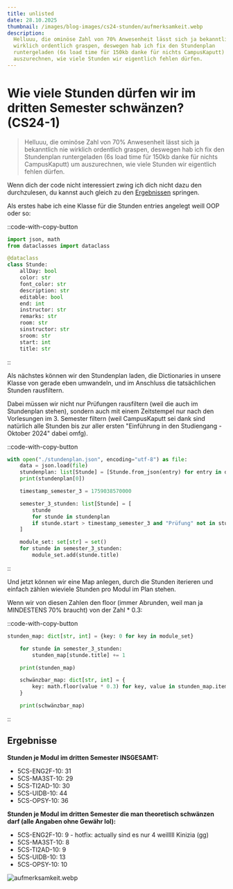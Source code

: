 ```yaml
---
title: unlisted
date: 28.10.2025
thumbnail: /images/blog-images/cs24-stunden/aufmerksamkeit.webp
description:
  Helluuu, die ominöse Zahl von 70% Anwesenheit lässt sich ja bekanntlich nie
  wirklich ordentlich graspen, deswegen hab ich fix den Stundenplan
  runtergeladen (6s load time für 150kb danke für nichts CampusKaputt) um
  auszurechnen, wie viele Stunden wir eigentlich fehlen dürfen.
---
```


# Wie viele Stunden dürfen wir im dritten Semester schwänzen? (CS24-1)

> Helluuu, die ominöse Zahl von 70% Anwesenheit lässt sich ja bekanntlich nie wirklich ordentlich graspen, deswegen hab ich fix den Stundenplan runtergeladen (6s load time für 150kb danke für nichts CampusKaputt) um auszurechnen, wie viele Stunden wir eigentlich fehlen dürfen.

Wenn dich der code nicht interessiert zwing ich dich nicht dazu den durchzulesen, du kannst auch gleich zu den [Ergebnissen](/blog/cs24-stunden#ergebnisse) springen.

Als erstes habe ich eine Klasse für die Stunden entries angelegt weill OOP oder so:

::code-with-copy-button

```python
import json, math
from dataclasses import dataclass

@dataclass
class Stunde:
    allDay: bool
    color: str
    font_color: str
    description: str
    editable: bool
    end: int
    instructor: str
    remarks: str
    room: str
    sinstructor: str
    sroom: str
    start: int
    title: str
```

::

Als nächstes können wir den Stundenplan laden, die Dictionaries in unsere Klasse von gerade eben umwandeln, und im Anschluss die tatsächlichen Stunden rausfiltern.

Dabei müssen wir nicht nur Prüfungen rausfiltern (weil die auch im Stundenplan stehen), sondern auch mit einem Zeitstempel nur nach den Vorlesungen im 3. Semester filtern (weil CampusKaputt sei dank sind natürlich alle Stunden bis zur aller ersten "Einführung in den Studiengang - Oktober 2024" dabei omfg).

::code-with-copy-button

```python
with open("./stundenplan.json", encoding="utf-8") as file:
    data = json.load(file)
    stundenplan: list[Stunde] = [Stunde.from_json(entry) for entry in data]
    print(stundenplan[0])

    timestamp_semester_3 = 1759038570000

    semester_3_stunden: list[Stunde] = [
        stunde
        for stunde in stundenplan
        if stunde.start > timestamp_semester_3 and "Prüfung" not in stunde.remarks
    ]

    module_set: set[str] = set()
    for stunde in semester_3_stunden:
        module_set.add(stunde.title)
```

::

Und jetzt können wir eine Map anlegen, durch die Stunden iterieren und einfach zählen wieviele Stunden pro Modul im Plan stehen.

Wenn wir von diesen Zahlen den floor (immer Abrunden, weil man ja MINDESTENS 70% braucht) von der Zahl \* 0.3:

::code-with-copy-button

```python
stunden_map: dict[str, int] = {key: 0 for key in module_set}

    for stunde in semester_3_stunden:
        stunden_map[stunde.title] += 1

    print(stunden_map)

    schwänzbar_map: dict[str, int] = {
        key: math.floor(value * 0.3) for key, value in stunden_map.items()
    }

    print(schwänzbar_map)
```

::

## Ergebnisse

**Stunden je Modul im dritten Semester INSGESAMT:**

- 5CS-ENG2F-10: 31
- 5CS-MA3ST-10: 29
- 5CS-TI2AD-10: 30
- 5CS-UIDB-10: 44
- 5CS-OPSY-10: 36

**Stunden je Modul im dritten Semester die man theoretisch schwänzen darf (alle Angaben ohne Gewähr lol):**

- 5CS-ENG2F-10: 9 - hotfix: actually sind es nur 4 weilllll Kinizia (gg)
- 5CS-MA3ST-10: 8
- 5CS-TI2AD-10: 9
- 5CS-UIDB-10: 13
- 5CS-OPSY-10: 10

![aufmerksamkeit.webp](/images/blog-images/cs24-stunden/aufmerksamkeit.webp)
